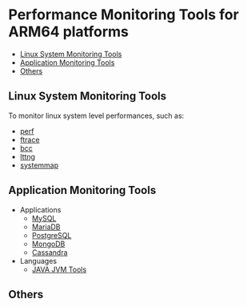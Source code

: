 # Performance Monitoring Tools for ARM64 platforms

* [Linux System Monitoring Tools](#1)
* [Application Monitoring Tools](#2)
* [Others](#3)

## <a name="1">Linux System Monitoring Tools</a>
To monitor linux system level performances, such as:
  - [perf](https://github.com/sjtuhjh/perftools/tree/master/perf)
  - [ftrace](https://github.com/sjtuhjh/perftools/tree/master/ftrace)
  - [bcc](https://github.com/sjtuhjh/perftools/tree/master/bcc)
  - [lttng](https://github.com/sjtuhjh/perftools/tree/master/lttng)
  - [systemmap](https://github.com/sjtuhjh/perftools/tree/master/systemmap)
  
## <a name="2">Application Monitoring Tools</a>
  - Applications
    - [MySQL](https://github.com/sjtuhjh/perftools/tree/master/apptools/mysql)
    - [MariaDB](https://github.com/sjtuhjh/perftools/tree/master/apptools/mariadb)
    - [PostgreSQL](https://github.com/sjtuhjh/perftools/tree/master/apptools/postgresql)
    - [MongoDB](https://github.com/sjtuhjh/perftools/tree/master/apptools/mongodb)
    - [Cassandra](https://github.com/sjtuhjh/perftools/tree/master/apptools/cassandra)
  - Languages
    - [JAVA JVM Tools](https://github.com/aragozin/jvm-tools)
 
## <a name="3">Others</a>
